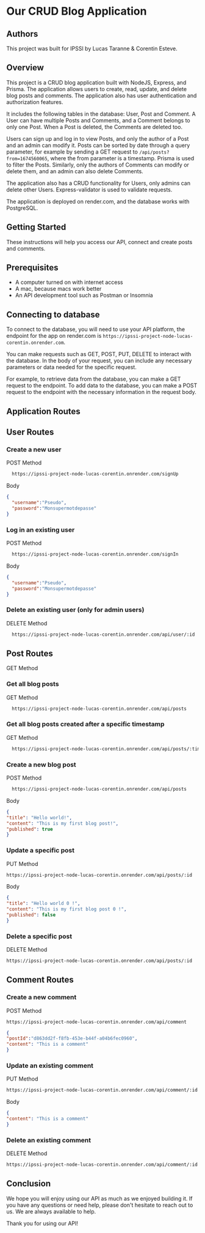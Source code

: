 # Our CRUD Blog Application

## Authors
This project was built for IPSSI by Lucas Taranne & Corentin Esteve.

## Overview
This project is a CRUD blog application built with NodeJS, Express, and Prisma. The application allows users to create, read, update, and delete blog posts and comments. The application also has user authentication and authorization features.

It includes the following tables in the database: User, Post and Comment. A User can have multiple Posts and Comments, and a Comment belongs to only one Post. When a Post is deleted, the Comments are deleted too.

Users can sign up and log in to view Posts, and only the author of a Post and an admin can modify it. Posts can be sorted by date through a query parameter, for example by sending a GET request to `/api/posts?from=1674560065`, where the from parameter is a timestamp. Prisma is used to filter the Posts. Similarly, only the authors of Comments can modify or delete them, and an admin can also delete Comments.

The application also has a CRUD functionality for Users, only admins can delete other Users. Express-validator is used to validate requests.

The application is deployed on render.com, and the database works with PostgreSQL.

## Getting Started
These instructions will help you access our API, connect and create posts and comments.

## Prerequisites
- A computer turned on with internet access
- A mac, because macs work better
- An API development tool such as Postman or Insomnia

## Connecting to database

To connect to the database, you will need to use your API platform, the endpoint for the app on render.com is `https://ipssi-project-node-lucas-corentin.onrender.com`.

You can make requests such as GET, POST, PUT, DELETE to interact with the database. In the body of your request, you can include any necessary parameters or data needed for the specific request.

For example, to retrieve data from the database, you can make a GET request to the endpoint. To add data to the database, you can make a POST request to the endpoint with the necessary information in the request body.

## Application Routes

## User Routes

### Create a new user
POST Method
```HTML
  https://ipssi-project-node-lucas-corentin.onrender.com/signUp
```
Body
```JSON
{
  "username":"Pseudo",
  "password":"Monsupermotdepasse"
}
```
### Log in an existing user

POST Method
```HTML
  https://ipssi-project-node-lucas-corentin.onrender.com/signIn
```
Body
```JSON
{
  "username":"Pseudo",
  "password":"Monsupermotdepasse"
}
```
### Delete an existing user (only for admin users)

DELETE Method
```HTML
  https://ipssi-project-node-lucas-corentin.onrender.com/api/user/:id
```
## Post Routes

GET Method

### Get all blog posts
GET Method
```HTML
  https://ipssi-project-node-lucas-corentin.onrender.com/api/posts
```



### Get all blog posts created after a specific timestamp
GET Method
```HTML
  https://ipssi-project-node-lucas-corentin.onrender.com/api/posts/:timestamp
```



### Create a new blog post
POST Method
```HTML
  https://ipssi-project-node-lucas-corentin.onrender.com/api/posts
```
Body 
```JSON
{ 
"title": "Hello world!",
"content": "This is my first blog post!",
"published": true
}
```



### Update a specific post
PUT Method
```HTML
https://ipssi-project-node-lucas-corentin.onrender.com/api/posts/:id
```

Body
```JSON
{ 
"title": "Hello world 0 !",
"content": "This is my first blog post 0 !",
"published": false
}
```



### Delete a specific post
DELETE Method
```HTML
https://ipssi-project-node-lucas-corentin.onrender.com/api/posts/:id
```

## Comment Routes

### Create a new comment

POST Method
```HTML
https://ipssi-project-node-lucas-corentin.onrender.com/api/comment
```
```JSON
{
"postId":"d863dd2f-f8fb-453e-b44f-a04b6fec0960", 
"content": "This is a comment" 
}
```
### Update an existing comment

PUT Method
```HTML
https://ipssi-project-node-lucas-corentin.onrender.com/api/comment/:id
```
Body
```JSON
{
"content": "This is a comment" 
}
```
### Delete an existing comment

DELETE Method
```HTML
https://ipssi-project-node-lucas-corentin.onrender.com/api/comment/:id
```




## Conclusion

We hope you will enjoy using our API as much as we enjoyed building it. If you have any questions or need help, please don't hesitate to reach out to us. We are always available to help.

Thank you for using our API! 
